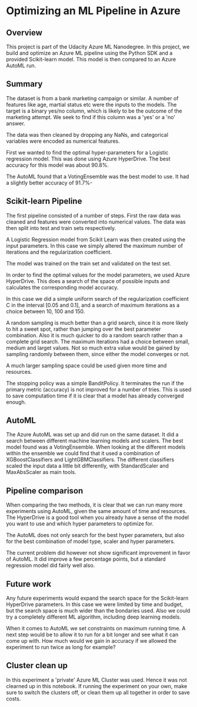 # Optimizing an ML Pipeline in Azure

## Overview
This project is part of the Udacity Azure ML Nanodegree.
In this project, we build and optimize an Azure ML pipeline using the Python SDK and a provided Scikit-learn model.
This model is then compared to an Azure AutoML run.

## Summary
The dataset is from a bank marketing campaign or similar. A number of features like age, martial status etc were the inputs to the models. The target is a binary yes/no column, which is likely to be the outcome of the marketing attempt. We seek to find if this column was a 'yes' or a 'no' answer.

The data was then cleaned by dropping any NaNs, and categorical variables were encoded as numerical features.

First we wanted to find the optimal hyper-parameters for a Logistic regression model. This was done using Azure HyperDrive. The best accuracy for this model was about 90.8%.

The AutoML found that a VotingEnsemble was the best model to use. It had a slightly better accuracy of 91.7%-


## Scikit-learn Pipeline
The first pipeline consisted of a number of steps. First the raw data was cleaned and features were converted into numerical values. The data was then split into test and train sets respectively.

A Logistic Regression model from Scikit Learn was then created using the input parameters. In this case we simply altered the maximum number of iterations and the regularization coefficient.

The model was trained on the train set and validated on the test set.

In order to find the optimal values for the model parameters, we used Azure HyperDrive. This does a search of the space of possible inputs and calculates the corresponding model accuracy.

In this case we did a simple uniform search of the regularization coefficient C in the interval [0.05 and 0.1], and a search of maximum iterations as a choice between 10, 100 and 150. 

A random sampling is much better than a grid search, since it is more likely to hit a sweet spot, rather than jumping over the best parameter combination. Also it is much quicker to do a random search rather than a complete grid search. The maximum iterations had a choice between small, medium and larget values. Not so much extra value would be gained by sampling randomly between them, since either the model converges or not.

A much larger sampling space could be used given more time and resources. 

The stopping policy was a simple BanditPolicy. It terminates the run if the primary metric (accuracy) is not improved for a number of tries. This is used to save computation time if it is clear that a model has already converged enough.

## AutoML
The Azure AutoML was set up and did run on the same dataset. It did a search between different machine learning models and scalers. The best model found was a VotingEnsemble. When looking at the different models within the ensemble we could find that it used a combination of XGBoostClassifiers and LightGBMClassifiers. The different classifiers scaled the input data a little bit differently, with StandardScaler and MaxAbsScaler as main tools.

## Pipeline comparison
When comparing the two methods, it is clear that we can run many more experiments using AutoML, given the same amount of time and resources. The HyperDrive is a good tool when you already have a sense of the model you want to use and which hyper parameters to optimize for.

The AutoML does not only search for the best hyper parameters, but also for the best combination of model type, scaler and hyper parameters.

The current problem did however not show significant improvement in favor of AutoML. It did improve a few percentage points, but a standard regression model did fairly well also.

## Future work
Any future experiments would expand the search space for the Scikit-learn HyperDrive parameters. In this case we were limited by time and budget, but the search space is much wider than the bondaries used. Also we could try a completely different ML algorithm, including deep learning models.

When it comes to AutoML we set constraints on maximum running time. A next step would be to allow it to run for a bit longer and see what it can come up with. How much would we gain in accuracy if we allowed the experiment to run twice as long for example?

## Cluster clean up
In this experiment a 'private' Azure ML Cluster was used. Hence it was not clearned up in this notebook. If running the experiment on your own, make sure to switch the clusters off, or clean them up all together in order to save costs.
